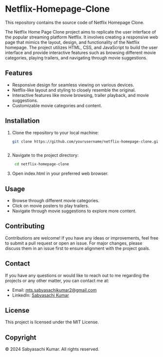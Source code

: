 # Netflix-Homepage-Clone

This repository contains the source code of Netflix Homepage Clone.

The Netflix Home Page Clone project aims to replicate the user interface of the popular streaming platform Netflix. It involves creating a responsive web page that mimics the layout, design, and functionality of the Netflix homepage. The project utilizes HTML, CSS, and JavaScript to build the user interface and provide interactive features such as browsing different movie categories, playing trailers, and navigating through movie suggestions.

## Features
- Responsive design for seamless viewing on various devices.
- Netflix-like layout and styling to closely resemble the original.
- Interactive features like movie browsing, trailer playback, and movie suggestions.
- Customizable movie categories and content.

## Installation
1. Clone the repository to your local machine:
   ```bash
   git clone https://github.com/yourusername/netflix-homepage-clone.git
  
2. Navigate to the project directory:
   ```bash
    cd netflix-homepage-clone

3. Open index.html in your preferred web browser.

## Usage
- Browse through different movie categories.
- Click on movie posters to play trailers.
- Navigate through movie suggestions to explore more content.

## Contributing
Contributions are welcome! If you have any ideas or improvements, feel free to submit a pull request or open an issue. For major changes, please discuss them in an issue first to ensure alignment with the project goals.

## Contact

If you have any questions or would like to reach out to me regarding the projects or any other matter, you can contact me at:

- Email: [mts.sabyasachikumar2@gmail.com](mailto:sabyasachikumar2@gmail.com)
- LinkedIn: [Sabyasachi Kumar]([https://www.linkedin.com/in/gulshan-sharma-coder/](https://www.linkedin.com/in/sabyasachi-kumar-5a423b226/))

## License
This project is licensed under the MIT License.

## Copyright
© 2024 Sabyasachi Kumar. All rights reserved.
